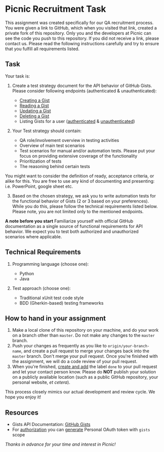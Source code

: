 # Picnic Recruitment Task #

This assignment was created specifically for our QA recruitment process.
You were given a link to GitHub, which when you visited that link, created a private fork
of this repository. Only you and the developers at Picnic can see the code you push to this
repository. If you did not receive a link, please contact us. Please read the following
instructions carefully and try to ensure that you fulfill all requirements listed.

## Task ##

Your task is:

1. Create a test strategy document for the API behavior of GitHub Gists. Please consider following endpoints (authenticated & unauthenticated):
   * [Creating a Gist][gists-create]
   * [Reading a Gist][gists-read]
   * [Updating a Gist][gists-update]
   * [Deleting a Gist][gists-delete]
   * Listing Gists for a user ([authenticated][gists-all] & [unauthenticated][gists-all-public])

2. Your Test strategy should contain:
   * QA role/involvement overview in testing activities
   * Overview of main test scenarios
   * Test scenarios for manual and/or automation tests. Please put your focus on providing extensive coverage of the functionality
   * Prioritization of tests
   * The reasoning behind certain tests

You might want to consider the definition of ready, acceptance criteria, or alike for this. You are free to use any kind of documenting and presenting: i.e. PowerPoint, google sheet etc.

3. Based on the chosen strategy, we ask you to write automation tests for the functional behavior of Gists (2 or 3 based on your preferences).
While you do this, please follow the technical requirements listed below. Please note, you are not limited only to the mentioned endpoints.

**A note before you start**
Familiarize yourself with official GitHub documentation as a single source of functional requirements for API behavior. We expect you to test both authorized and unauthorized scenarios where applicable.


## Technical Requirements ##

1. Programming language (choose one):
   * Python
   * Java

2. Test approach (choose one): 
   * Traditional xUnit test code style
   * BDD (Gherkin-based) testing frameworks

## How to hand in your assignment ##

1. Make a local clone of this repository on your machine, and do your work on a
   branch other than `master`. Do not make any changes to the `master` branch.
2. Push your changes as frequently as you like to `origin/your-branch-name`,
   and create a pull request to merge your changes back into the `master`
   branch. Don't merge your pull request. Once you're finished with the
   assignment, we will do a code review of your pull request.
3. When you're finished, [create and add][github-labels] the label `done` to
   your pull request and let your contact person know. Please do **NOT** publish your solution 
   on a publicly available location (such as a public GitHub repository, your personal website,
   _et cetera_).

This process closely mimics our actual development and review cycle. We hope
you enjoy it!

## Resources ##

* Gists API Documentation: [GitHub Gists][github-gists]
* For [authorization][github-oauth2] you can [generate][github-tokens] Personal OAuth token with `gists` scope


_Thanks in advance for your time and interest in Picnic!_

[github-labels]: https://help.github.com/articles/about-labels
[github-gists]: https://developer.github.com/v3/gists/
[github-tokens]: https://github.blog/2013-05-16-personal-api-tokens/
[github-oauth2]: https://developer.github.com/v3/#oauth2-token-sent-in-a-header
[gists-all]: https://developer.github.com/v3/gists/#list-gists-for-the-authenticated-user
[gists-all-public]: https://developer.github.com/v3/gists/#list-gists-for-a-user
[gists-read]: https://developer.github.com/v3/gists/#get-a-gist
[gists-create]: https://developer.github.com/v3/gists/#create-a-gist
[gists-update]: https://developer.github.com/v3/gists/#update-a-gist
[gists-delete]: https://developer.github.com/v3/gists/#delete-a-gist
